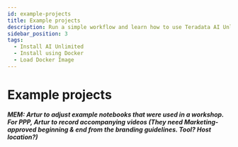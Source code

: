 ```yaml
---
id: example-projects
title: Example projects
description: Run a simple workflow and learn how to use Teradata AI Unlimited.
sidebar_position: 3
tags:
  - Install AI Unlimited
  - Install using Docker
  - Load Docker Image
---
```


# Example projects

***MEM: Artur to adjust example notebooks that were used in a workshop. For PPP, Artur to record accompanying videos (They need Marketing-approved beginning & end from the branding guidelines. Tool? Host location?)***